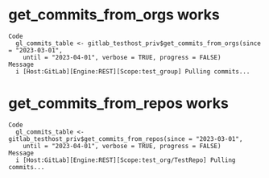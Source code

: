 # get_commits_from_orgs works

    Code
      gl_commits_table <- gitlab_testhost_priv$get_commits_from_orgs(since = "2023-03-01",
        until = "2023-04-01", verbose = TRUE, progress = FALSE)
    Message
      i [Host:GitLab][Engine:REST][Scope:test_group] Pulling commits...

# get_commits_from_repos works

    Code
      gl_commits_table <- gitlab_testhost_priv$get_commits_from_repos(since = "2023-03-01",
        until = "2023-04-01", verbose = TRUE, progress = FALSE)
    Message
      i [Host:GitLab][Engine:REST][Scope:test_org/TestRepo] Pulling commits...

